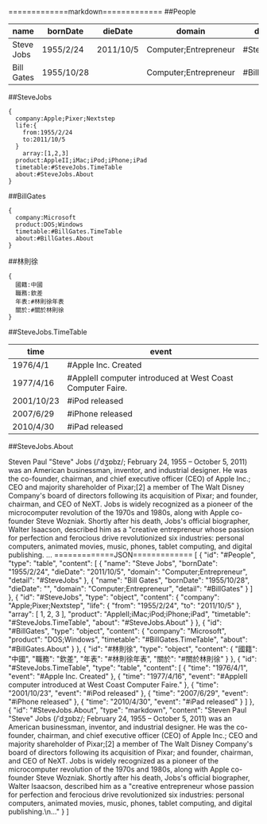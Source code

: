 =============markdown=============
 ##People

|name       | bornDate  | dieDate   | domain                | detail|
|-----------|-----------|-----------|-----------------------|-------|
|Steve Jobs | 1955/2/24 | 2011/10/5 | Computer;Entrepreneur | #SteveJobs|
|Bill Gates | 1955/10/28|           | Computer;Entrepreneur | #BillGates|

##SteveJobs

```object
{
  company:Apple;Pixer;Nextstep
  life:{
    from:1955/2/24
    to:2011/10/5
  }
	array:[1,2,3]
  product:AppleII;iMac;iPod;iPhone;iPad
  timetable:#SteveJobs.TimeTable
  about:#SteveJobs.About
}
```

##BillGates

```object
{
  company:Microsoft
  product:DOS;Windows
  timetable:#BillGates.TimeTable
  about:#BillGates.About
}
```

##林則徐

```object
{
  國籍:中國
  職務:欽差
  年表:#林則徐年表
  關於:#關於林則徐
}
```

##SteveJobs.TimeTable

|time       | event|
|-----------|------|
|1976/4/1   | #Apple Inc. Created|
|1977/4/16  | #AppleII computer introduced at West Coast Computer Faire.|
|2001/10/23 | #iPod released|
|2007/6/29  | #iPhone released|
|2010/4/30  | #iPad released|

##SteveJobs.About

Steven Paul "Steve" Jobs (/ˈdʒɒbz/; February 24, 1955 – October 5, 2011) was an American businessman, inventor, and industrial designer. He was the co-founder, chairman, and chief executive officer (CEO) of Apple Inc.; CEO and majority shareholder of Pixar;[2] a member of The Walt Disney Company's board of directors following its acquisition of Pixar; and founder, chairman, and CEO of NeXT. Jobs is widely recognized as a pioneer of the microcomputer revolution of the 1970s and 1980s, along with Apple co-founder Steve Wozniak. Shortly after his death, Jobs's official biographer, Walter Isaacson, described him as a "creative entrepreneur whose passion for perfection and ferocious drive revolutionized six industries: personal computers, animated movies, music, phones, tablet computing, and digital publishing.
...
=============JSON=============
 [
  {
    "id": "#People",
    "type": "table",
    "content": [
      {
        "name": "Steve Jobs",
        "bornDate": "1955/2/24",
        "dieDate": "2011/10/5",
        "domain": "Computer;Entrepreneur",
        "detail": "#SteveJobs"
      },
      {
        "name": "Bill Gates",
        "bornDate": "1955/10/28",
        "dieDate": "",
        "domain": "Computer;Entrepreneur",
        "detail": "#BillGates"
      }
    ]
  },
  {
    "id": "#SteveJobs",
    "type": "object",
    "content": {
      "company": "Apple;Pixer;Nextstep",
      "life": {
        "from": "1955/2/24",
        "to": "2011/10/5"
      },
      "array": [
        1,
        2,
        3
      ],
      "product": "AppleII;iMac;iPod;iPhone;iPad",
      "timetable": "#SteveJobs.TimeTable",
      "about": "#SteveJobs.About"
    }
  },
  {
    "id": "#BillGates",
    "type": "object",
    "content": {
      "company": "Microsoft",
      "product": "DOS;Windows",
      "timetable": "#BillGates.TimeTable",
      "about": "#BillGates.About"
    }
  },
  {
    "id": "#林則徐",
    "type": "object",
    "content": {
      "國籍": "中國",
      "職務": "欽差",
      "年表": "#林則徐年表",
      "關於": "#關於林則徐"
    }
  },
  {
    "id": "#SteveJobs.TimeTable",
    "type": "table",
    "content": [
      {
        "time": "1976/4/1",
        "event": "#Apple Inc. Created"
      },
      {
        "time": "1977/4/16",
        "event": "#AppleII computer introduced at West Coast Computer Faire."
      },
      {
        "time": "2001/10/23",
        "event": "#iPod released"
      },
      {
        "time": "2007/6/29",
        "event": "#iPhone released"
      },
      {
        "time": "2010/4/30",
        "event": "#iPad released"
      }
    ]
  },
  {
    "id": "#SteveJobs.About",
    "type": "markdown",
    "content": "Steven Paul \"Steve\" Jobs (/ˈdʒɒbz/; February 24, 1955 – October 5, 2011) was an American businessman, inventor, and industrial designer. He was the co-founder, chairman, and chief executive officer (CEO) of Apple Inc.; CEO and majority shareholder of Pixar;[2] a member of The Walt Disney Company's board of directors following its acquisition of Pixar; and founder, chairman, and CEO of NeXT. Jobs is widely recognized as a pioneer of the microcomputer revolution of the 1970s and 1980s, along with Apple co-founder Steve Wozniak. Shortly after his death, Jobs's official biographer, Walter Isaacson, described him as a \"creative entrepreneur whose passion for perfection and ferocious drive revolutionized six industries: personal computers, animated movies, music, phones, tablet computing, and digital publishing.\n..."
  }
]
